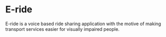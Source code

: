 # E-ride
E-ride is a voice based ride sharing application with the motive of making transport services easier for visually impaired people.
